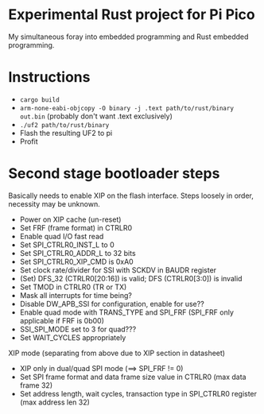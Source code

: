 # Experimental Rust project for Pi Pico
My simultaneous foray into embedded programming and Rust embedded programming.

# Instructions
* `cargo build`
* `arm-none-eabi-objcopy -O binary -j .text path/to/rust/binary out.bin` (probably don't want .text exclusively)
* `./uf2 path/to/rust/binary`
* Flash the resulting UF2 to pi
* Profit

# Second stage bootloader steps
Basically needs to enable XIP on the flash interface. Steps loosely in order,
 necessity may be unknown.

* Power on XIP cache (un-reset)
* Set FRF (frame format) in CTRLR0
* Enable quad I/O fast read
* Set SPI_CTRLR0_INST_L to 0
* Set SPI_CTRLR0_ADDR_L to 32 bits
* Set SPI_CTRLR0_XIP_CMD is 0xA0
* Set clock rate/divider for SSI with SCKDV in BAUDR register
* (Set) DFS_32 (CTRLR0\[20:16\]) is valid; DFS (CTRLR0\[3:0\]) is invalid
* Set TMOD in CTRLR0 (TR or TX)
* Mask all interrupts for time being?
* Disable DW_APB_SSI for configuration, enable for use??
* Enable quad mode with TRANS_TYPE and SPI_FRF (SPI_FRF only applicable if FRF is 0b00)
* SSI_SPI_MODE set to 3 for quad???
* Set WAIT_CYCLES appropriately

XIP mode (separating from above due to XIP section in datasheet)
* XIP only in dual/quad SPI mode (==> SPI_FRF != 0)
* Set SPI frame format and data frame size value in CTRLR0 (max data frame 32)
* Set address length, wait cycles, transaction type in SPI_CTRLR0 register (max address len 32)

